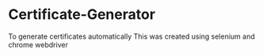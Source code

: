 # Certificate-Generator
To generate certificates automatically
This was created using selenium and chrome webdriver
